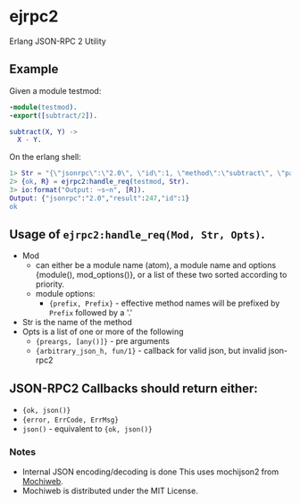 # ejrpc2

Erlang JSON-RPC 2 Utility


## Example

Given a module testmod:

```erlang
-module(testmod).
-export([subtract/2]).

subtract(X, Y) ->
  X - Y.
```

On the erlang shell:
```erlang
1> Str = "{\"jsonrpc\":\"2.0\", \"id\":1, \"method\":\"subtract\", \"params\":[250,3]}",
2> {ok, R} = ejrpc2:handle_req(testmod, Str).
3> io:format("Output: ~s~n", [R]).
Output: {"jsonrpc":"2.0","result":247,"id":1}
ok
```

## Usage of `ejrpc2:handle_req(Mod, Str, Opts)`.

* Mod
  - can either be a module name (atom), a module name and options {module(), mod_options()}, or a list of these two sorted according to priority.
  - module options:
    + `{prefix, Prefix}` - effective method names will be prefixed by `Prefix` followed by a '.'
* Str is the name of the method
* Opts is a list of one or more of the following
  * `{preargs, [any()]}` - pre arguments
  * `{arbitrary_json_h, fun/1}` - callback for valid json, but invalid json-rpc2

## JSON-RPC2 Callbacks should return either:
* `{ok, json()}`
* `{error, ErrCode, ErrMsg}`
* `json()` - equivalent to `{ok, json()}`


### Notes
* Internal JSON encoding/decoding is done This uses mochijson2 from [Mochiweb](https://github.com/mochi/mochiweb).
* Mochiweb is distributed under the MIT License.

